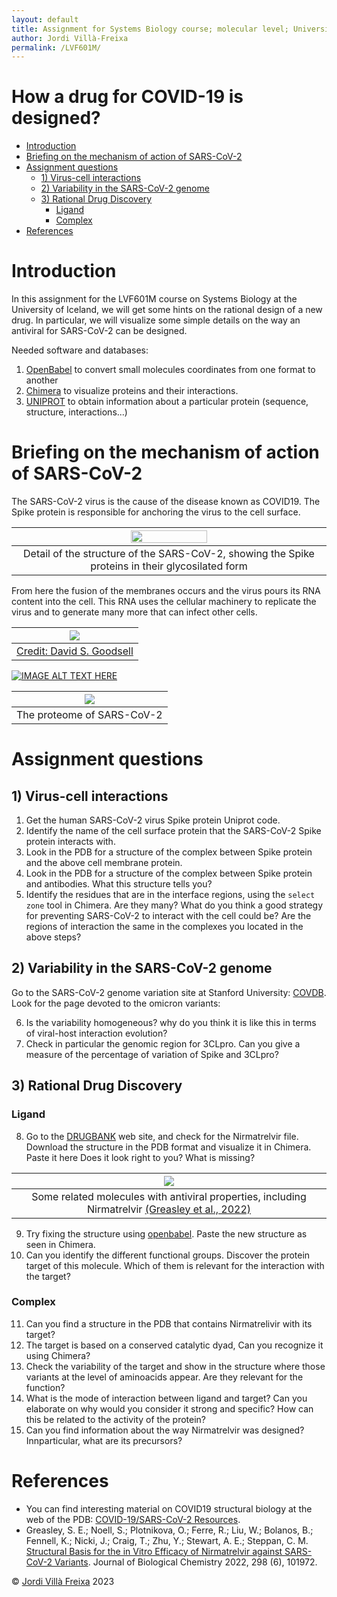 ```yaml
---
layout: default
title: Assignment for Systems Biology course; molecular level; University of Iceland 02/2023
author: Jordi Villà-Freixa
permalink: /LVF601M/
---
```


<h1> How a drug for COVID-19 is designed?</h1>

- [Introduction](#introduction)
- [Briefing on the mechanism of action of SARS-CoV-2](#briefing-on-the-mechanism-of-action-of-sars-cov-2)
- [Assignment questions](#assignment-questions)
  - [1) Virus-cell interactions](#1-virus-cell-interactions)
  - [2) Variability in the SARS-CoV-2 genome](#2-variability-in-the-sars-cov-2-genome)
  - [3) Rational Drug Discovery](#3-rational-drug-discovery)
    - [Ligand](#ligand)
    - [Complex](#complex)
- [References](#references)


# Introduction

In this assignment for the LVF601M course on Systems Biology at the University of Iceland, we will get some hints on the rational design of a new drug. In particular, we will visualize some simple details on the way an antiviral for SARS-CoV-2 can be designed.

Needed software and databases:

1. [OpenBabel](http://openbabel.org/wiki/Main_Page) to convert small molecules coordinates from one format to another
2. [Chimera](https://www.cgl.ucsf.edu/chimera/) to visualize proteins and their interactions.
3. [UNIPROT](https://www.uniprot.org/) to obtain information about a particular protein (sequence, structure, interactions...)

# Briefing on the mechanism of action of SARS-CoV-2

The SARS-CoV-2 virus is the cause of the disease known as COVID19. The Spike protein is responsible for anchoring the virus to the cell surface.

|<img src="../figures/glyco.png"  width="50%" >|
|:--:|
|Detail of the structure of the SARS-CoV-2, showing the Spike proteins in their glycosilated form|

 From here the fusion of the membranes occurs and the virus pours its RNA content into the cell. This RNA uses the cellular machinery to replicate the virus and to generate many more that can infect other cells. 

|![](../figures/sars-cov-2-fusion.png)|
|:--:|
|[Credit: David S. Goodsell](https://pdb101.rcsb.org/sci-art/goodsell-gallery/sars-cov-2-fusion)|


[![IMAGE ALT TEXT HERE](https://img.youtube.com/vi/5DGwOJXSxqg/0.jpg)](https://youtu.be/5DGwOJXSxqg)

|![](./figures/genome-illustr-2021-update2.png)|
|:--:|
|The proteome of SARS-CoV-2|

# Assignment questions

## 1) Virus-cell interactions

1. Get the human SARS-CoV-2 virus Spike protein Uniprot code.
2. Identify the name of the cell surface protein that the SARS-CoV-2 Spike protein interacts with.
3. Look in the PDB for a structure of the complex between Spike protein and the above cell membrane protein.
41. Look in the PDB for a structure of the complex between Spike protein and antibodies. What this structure tells you? 
2. Identify the residues that are in the interface regions, using the `select zone` tool in Chimera. Are they many? What do you think a good strategy for preventing SARS-CoV-2 to interact with the cell could be? Are the regions of interaction the same in the complexes you located in the above steps?

## 2) Variability in the SARS-CoV-2 genome

Go to the SARS-CoV-2 genome variation site at Stanford University: [COVDB](https://covdb.stanford.edu/variants/omicron_ba_1_3/). Look for the page devoted to the omicron variants:

6. Is the variability homogeneous? why do you think it is like this in terms of viral-host interaction evolution?
7. Check in particular the genomic region for 3CLpro. Can you give a measure of the percentage of variation of Spike and 3CLpro?

## 3) Rational Drug Discovery

### Ligand

8. Go to the [DRUGBANK](https://go.drugbank.com/) web site, and check for the Nirmatrelvir file. Download the structure in the PDB format and visualize it in Chimera. Paste it here Does it look right to you? What is missing?

|![](../figures/nirmatrelvir.png)|
|:--:|
|Some related molecules with antiviral properties, including Nirmatrelvir [(Greasley et al., 2022)](https://doi.org/10.1016/j.jbc.2022.101972)|

9.  Try fixing the structure using [openbabel](http://openbabel.org/wiki/Main_Page). Paste the new structure as seen in Chimera.
10. Can you identify the different functional groups. Discover the protein target of this molecule. Which of them is relevant for the interaction with the target? 

### Complex

11. Can you find a structure in the PDB that contains Nirmatrelivir with its target? 
2. The target is based on a conserved catalytic dyad, Can you recognize it using Chimera? 
3. Check the variability of the target and show in the structure where those variants at the level of aminoacids appear. Are they relevant for the function?
4. What is the mode of interaction between ligand and target? Can you elaborate on why would you consider it strong and specific? How can this be related to the activity of the protein?
5. Can you find information about the way Nirmatrelvir was designed? Innparticular, what are its precursors?

# References

* You can find interesting material on COVID19 structural biology at the web of the PDB: [COVID-19/SARS-CoV-2 Resources](https://www.rcsb.org/news/feature/5e74d55d2d410731e9944f52).
* Greasley, S. E.; Noell, S.; Plotnikova, O.; Ferre, R.; Liu, W.; Bolanos, B.; Fennell, K.; Nicki, J.; Craig, T.; Zhu, Y.; Stewart, A. E.; Steppan, C. M. [Structural Basis for the in Vitro Efficacy of Nirmatrelvir against SARS-CoV-2 Variants](https://doi.org/10.1016/j.jbc.2022.101972). Journal of Biological Chemistry 2022, 298 (6), 101972.

&copy; [Jordi Villà Freixa](https://mon.uvic.cat/cbbl/members/) 2023